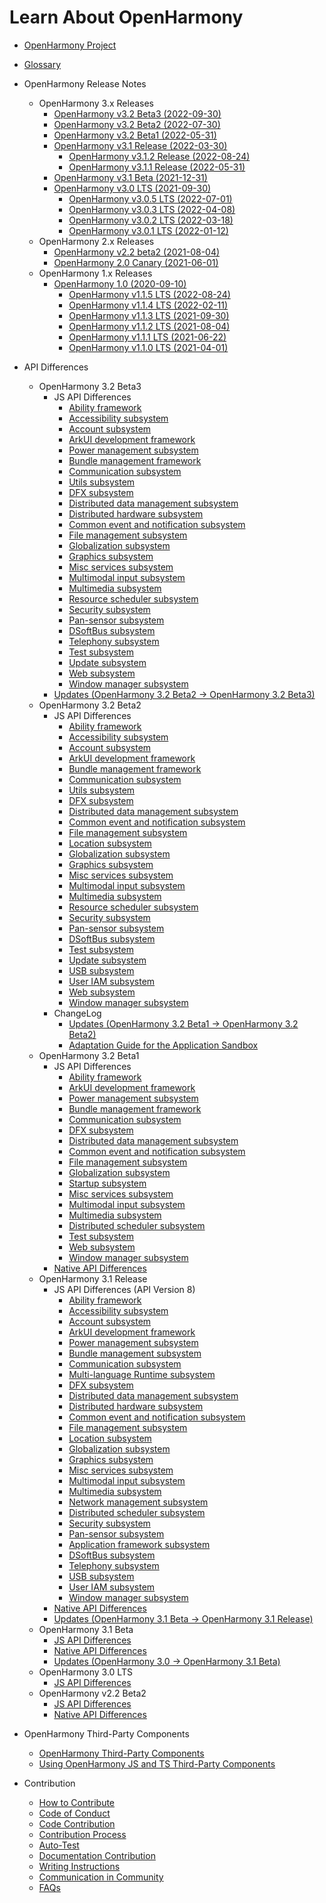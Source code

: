 # Learn About OpenHarmony

- [OpenHarmony Project](OpenHarmony-Overview.md)
- [Glossary](glossary.md)
- OpenHarmony Release Notes
  - OpenHarmony 3.x Releases
    - [OpenHarmony v3.2 Beta3 (2022-09-30)](release-notes/OpenHarmony-v3.2-beta3.md)
    - [OpenHarmony v3.2 Beta2 (2022-07-30)](release-notes/OpenHarmony-v3.2-beta2.md)
    - [OpenHarmony v3.2 Beta1 (2022-05-31)](release-notes/OpenHarmony-v3.2-beta1.md)
    - [OpenHarmony v3.1 Release (2022-03-30)](release-notes/OpenHarmony-v3.1-release.md)
      - [OpenHarmony v3.1.2 Release (2022-08-24)](release-notes/OpenHarmony-v3.1.2-release.md)
      - [OpenHarmony v3.1.1 Release (2022-05-31)](release-notes/OpenHarmony-v3.1.1-release.md)
    - [OpenHarmony v3.1 Beta (2021-12-31)](release-notes/OpenHarmony-v3.1-beta.md)
    - [OpenHarmony v3.0 LTS (2021-09-30)](release-notes/OpenHarmony-v3.0-LTS.md)
      - [OpenHarmony v3.0.5 LTS (2022-07-01)](release-notes/OpenHarmony-v3.0.5-LTS.md)
      - [OpenHarmony v3.0.3 LTS (2022-04-08)](release-notes/OpenHarmony-v3.0.3-LTS.md)
      - [OpenHarmony v3.0.2 LTS (2022-03-18)](release-notes/OpenHarmony-v3.0.2-LTS.md)
      - [OpenHarmony v3.0.1 LTS (2022-01-12)](release-notes/OpenHarmony-v3.0.1-LTS.md)
  - OpenHarmony 2.x Releases
    - [OpenHarmony v2.2 beta2 (2021-08-04)](release-notes/OpenHarmony-v2.2-beta2.md)
    - [OpenHarmony 2.0 Canary (2021-06-01)](release-notes/OpenHarmony-2-0-Canary.md)
  - OpenHarmony 1.x Releases
    - [OpenHarmony 1.0 (2020-09-10)](release-notes/OpenHarmony-1-0.md)
      - [OpenHarmony v1.1.5 LTS (2022-08-24)](release-notes/OpenHarmony-v1.1.5-LTS.md)
      - [OpenHarmony v1.1.4 LTS (2022-02-11)](release-notes/OpenHarmony-v1-1-4-LTS.md)
      - [OpenHarmony v1.1.3 LTS (2021-09-30)](release-notes/OpenHarmony-v1-1-3-LTS.md)
      - [OpenHarmony v1.1.2 LTS (2021-08-04)](release-notes/OpenHarmony-v1.1.2-LTS.md)
      - [OpenHarmony v1.1.1 LTS (2021-06-22)](release-notes/OpenHarmony-1-1-1-LTS.md)
      - [OpenHarmony v1.1.0 LTS (2021-04-01)](release-notes/OpenHarmony-1-1-0-LTS.md)
  
- API Differences
    - OpenHarmony 3.2 Beta3
      - JS API Differences
        - [Ability framework](release-notes/api-change/v3.2-beta3/js-apidiff-ability.md)
        - [Accessibility subsystem](release-notes/api-change/v3.2-beta3/js-apidiff-accessibility.md)
        - [Account subsystem](release-notes/api-change/v3.2-beta3/js-apidiff-account.md)
        - [ArkUI development framework](release-notes/api-change/v3.2-beta3/js-apidiff-arkui.md)
        - [Power management subsystem](release-notes/api-change/v3.2-beta3/js-apidiff-battery.md)
        - [Bundle management framework](release-notes/api-change/v3.2-beta3/js-apidiff-bundle.md)
        - [Communication subsystem](release-notes/api-change/v3.2-beta3/js-apidiff-communicate.md)
        - [Utils subsystem](release-notes/api-change/v3.2-beta3/js-apidiff-compiler-and-runtime.md)
        - [DFX subsystem](release-notes/api-change/v3.2-beta3/js-apidiff-dfx.md)
        - [Distributed data management subsystem](release-notes/api-change/v3.2-beta3/js-apidiff-distributed-data.md)
        - [Distributed hardware subsystem](release-notes/api-change/v3.2-beta3/js-apidiff-distributed-hardware.md)
        - [Common event and notification subsystem](release-notes/api-change/v3.2-beta3/js-apidiff-event-and-notification.md)
        - [File management subsystem](release-notes/api-change/v3.2-beta3/js-apidiff-file-management.md)
        - [Globalization subsystem](release-notes/api-change/v3.2-beta3/js-apidiff-global.md)
        - [Graphics subsystem](release-notes/api-change/v3.2-beta3/js-apidiff-graphic.md)
        - [Misc services subsystem](release-notes/api-change/v3.2-beta3/js-apidiff-misc.md)
        - [Multimodal input subsystem](release-notes/api-change/v3.2-beta3/js-apidiff-multi-modal-input.md)
        - [Multimedia subsystem](release-notes/api-change/v3.2-beta3/js-apidiff-multimedia.md)
        - [Resource scheduler subsystem](release-notes/api-change/v3.2-beta3/js-apidiff-resource-scheduler.md)
        - [Security subsystem](release-notes/api-change/v3.2-beta3/js-apidiff-security.md)
        - [Pan-sensor subsystem](release-notes/api-change/v3.2-beta3/js-apidiff-sensor.md)
        - [DSoftBus subsystem](release-notes/api-change/v3.2-beta3/js-apidiff-soft-bus.md)
        - [Telephony subsystem](release-notes/api-change/v3.2-beta3/js-apidiff-telephony.md)
        - [Test subsystem](release-notes/api-change/v3.2-beta3/js-apidiff-unitest.md)
        - [Update subsystem](release-notes/api-change/v3.2-beta3/js-apidiff-update.md)
        - [Web subsystem](release-notes/api-change/v3.2-beta3/js-apidiff-web.md)
        - [Window manager subsystem](release-notes/api-change/v3.2-beta3/js-apidiff-window.md)
      - [Updates (OpenHarmony 3.2 Beta2 -> OpenHarmony 3.2 Beta3)](release-notes/api-change/v3.2-beta3/changelog-v3.2-beta3.md)
  - OpenHarmony 3.2 Beta2
      - JS API Differences
        - [Ability framework](release-notes/api-change/v3.2-beta2/js-apidiff-ability.md)
        - [Accessibility subsystem](release-notes/api-change/v3.2-beta2/js-apidiff-accessibility.md)
        - [Account subsystem](release-notes/api-change/v3.2-beta2/js-apidiff-account.md)
        - [ArkUI development framework](release-notes/api-change/v3.2-beta2/js-apidiff-arkui.md)
        - [Bundle management framework](release-notes/api-change/v3.2-beta2/js-apidiff-bundle.md)
        - [Communication subsystem](release-notes/api-change/v3.2-beta2/js-apidiff-communicate.md)
        - [Utils subsystem](release-notes/api-change/v3.2-beta2/js-apidiff-compiler-and-runtime.md)
        - [DFX subsystem](release-notes/api-change/v3.2-beta2/js-apidiff-dfx.md)
        - [Distributed data management subsystem](release-notes/api-change/v3.2-beta2/js-apidiff-distributed-data.md)
        - [Common event and notification subsystem](release-notes/api-change/v3.2-beta2/js-apidiff-event-and-notification.md)
        - [File management subsystem](release-notes/api-change/v3.2-beta2/js-apidiff-file-management.md)
        - [Location subsystem](release-notes/api-change/v3.2-beta2/js-apidiff-geolocation.md)
        - [Globalization subsystem](release-notes/api-change/v3.2-beta2/js-apidiff-global.md)
        - [Graphics subsystem](release-notes/api-change/v3.2-beta2/js-apidiff-graphic.md)
        - [Misc services subsystem](release-notes/api-change/v3.2-beta2/js-apidiff-misc.md)
        - [Multimodal input subsystem](release-notes/api-change/v3.2-beta2/js-apidiff-multi-modal-input.md)
        - [Multimedia subsystem](release-notes/api-change/v3.2-beta2/js-apidiff-multimedia.md)
        - [Resource scheduler subsystem](release-notes/api-change/v3.2-beta2/js-apidiff-resource-scheduler.md)
        - [Security subsystem](release-notes/api-change/v3.2-beta2/js-apidiff-security.md)
        - [Pan-sensor subsystem](release-notes/api-change/v3.2-beta2/js-apidiff-sensor.md)
        - [DSoftBus subsystem](release-notes/api-change/v3.2-beta2/js-apidiff-soft-bus.md)
        - [Test subsystem](release-notes/api-change/v3.2-beta2/js-apidiff-unitest.md)
        - [Update subsystem](release-notes/api-change/v3.2-beta2/js-apidiff-update.md)
        - [USB subsystem](release-notes/api-change/v3.2-beta2/js-apidiff-usb.md)
        - [User IAM subsystem](release-notes/api-change/v3.2-beta2/js-apidiff-user-authentication.md)
        - [Web subsystem](release-notes/api-change/v3.2-beta2/js-apidiff-web.md)
        - [Window manager subsystem](release-notes/api-change/v3.2-beta2/js-apidiff-window.md)
      - ChangeLog
        - [Updates (OpenHarmony 3.2 Beta1 -> OpenHarmony 3.2 Beta2)](release-notes/api-change/v3.2-beta2/changelog-v3.2-beta2.md)
        - [Adaptation Guide for the Application Sandbox](release-notes/api-change/v3.2-beta2/application-sandbox-adaptation-guide.md)  
  - OpenHarmony 3.2 Beta1
      - JS API Differences
        - [Ability framework](release-notes/api-change/v3.2-beta1/js-apidiff-ability.md)
        - [ArkUI development framework](release-notes/api-change/v3.2-beta1/js-apidiff-arkui.md)
        - [Power management subsystem](release-notes/api-change/v3.2-beta1/js-apidiff-battery.md)
        - [Bundle management framework](release-notes/api-change/v3.2-beta1/js-apidiff-bundle.md)
        - [Communication subsystem](release-notes/api-change/v3.2-beta1/js-apidiff-communicate.md)
        - [DFX subsystem](release-notes/api-change/v3.2-beta1/js-apidiff-dfx.md)
        - [Distributed data management subsystem](release-notes/api-change/v3.2-beta1/js-apidiff-distributed-data.md)
        - [Common event and notification subsystem](release-notes/api-change/v3.2-beta1/js-apidiff-event-and-notification.md)
        - [File management subsystem](release-notes/api-change/v3.2-beta1/js-apidiff-file-management.md)
        - [Globalization subsystem](release-notes/api-change/v3.2-beta1/js-apidiff-global.md)
        - [Startup subsystem](release-notes/api-change/v3.2-beta1/js-apidiff-init.md)
        - [Misc services subsystem](release-notes/api-change/v3.2-beta1/js-apidiff-misc.md)
        - [Multimodal input subsystem](release-notes/api-change/v3.2-beta1/js-apidiff-multi-modal-input.md)
        - [Multimedia subsystem](release-notes/api-change/v3.2-beta1/js-apidiff-multimedia.md)
        - [Distributed scheduler subsystem](release-notes/api-change/v3.2-beta1/js-apidiff-resource-scheduler.md)
        - [Test subsystem](release-notes/api-change/v3.2-beta1/js-apidiff-unitest.md)
        - [Web subsystem](release-notes/api-change/v3.2-beta1/js-apidiff-web.md)
        - [Window manager subsystem](release-notes/api-change/v3.2-beta1/js-apidiff-window.md)
      - [Native API Differences](release-notes/api-change/v3.2-beta1/native-apidiff-v3.2-beta.md)
  - OpenHarmony 3.1 Release
      - JS API Differences (API Version 8)
        - [Ability framework](release-notes/api-change/v3.1-Release/js-apidiff-ability.md)
        - [Accessibility subsystem](release-notes/api-change/v3.1-Release/js-apidiff-accessibility.md)
        - [Account subsystem](release-notes/api-change/v3.1-Release/js-apidiff-account.md)
        - [ArkUI development framework](release-notes/api-change/v3.1-Release/js-apidiff-ace.md)
        - [Power management subsystem](release-notes/api-change/v3.1-Release/js-apidiff-battery.md)
        - [Bundle management subsystem](release-notes/api-change/v3.1-Release/js-apidiff-bundle.md)
        - [Communication subsystem](release-notes/api-change/v3.1-Release/js-apidiff-communicate.md)
        - [Multi-language Runtime subsystem](release-notes/api-change/v3.1-Release/js-apidiff-compiler-and-runtime.md)
        - [DFX subsystem](release-notes/api-change/v3.1-Release/js-apidiff-dfx.md)
        - [Distributed data management subsystem](release-notes/api-change/v3.1-Release/js-apidiff-distributed-data.md)
        - [Distributed hardware subsystem](release-notes/api-change/v3.1-Release/js-apidiff-distributed-hardware.md)
        - [Common event and notification subsystem](release-notes/api-change/v3.1-Release/js-apidiff-event-and-notification.md)
        - [File management subsystem](release-notes/api-change/v3.1-Release/js-apidiff-file-management.md)
        - [Location subsystem](release-notes/api-change/v3.1-Release/js-apidiff-geolocation.md)
        - [Globalization subsystem](release-notes/api-change/v3.1-Release/js-apidiff-global.md)
        - [Graphics subsystem](release-notes/api-change/v3.1-Release/js-apidiff-graphic.md)
        - [Misc services subsystem](release-notes/api-change/v3.1-Release/js-apidiff-misc.md)
        - [Multimodal input subsystem](release-notes/api-change/v3.1-Release/js-apidiff-multi-modal-input.md)
        - [Multimedia subsystem](release-notes/api-change/v3.1-Release/js-apidiff-multimedia.md)
        - [Network management subsystem](release-notes/api-change/v3.1-Release/js-apidiff-network.md)
        - [Distributed scheduler subsystem](release-notes/api-change/v3.1-Release/js-apidiff-resource-scheduler.md)
        - [Security subsystem](release-notes/api-change/v3.1-Release/js-apidiff-security.md)
        - [Pan-sensor subsystem](release-notes/api-change/v3.1-Release/js-apidiff-sensor.md)
        - [Application framework subsystem](release-notes/api-change/v3.1-Release/js-apidiff-settings.md)
        - [DSoftBus subsystem](release-notes/api-change/v3.1-Release/js-apidiff-soft-bus.md)
        - [Telephony subsystem](release-notes/api-change/v3.1-Release/js-apidiff-telephony.md)
        - [USB subsystem](release-notes/api-change/v3.1-Release/js-apidiff-usb.md)
        - [User IAM subsystem](release-notes/api-change/v3.1-Release/js-apidiff-user-authentication.md)
        - [Window manager subsystem](release-notes/api-change/v3.1-Release/js-apidiff-window.md)
      - [Native API Differences](release-notes/api-change/v3.1-Release/native-apidiff-v3.1-release.md)
      - [Updates (OpenHarmony 3.1 Beta -> OpenHarmony 3.1 Release)](release-notes/api-change/v3.1-Release/changelog-v3.1-release.md)
  - OpenHarmony 3.1 Beta
      - [JS API Differences](release-notes/api-change/v3.1-beta/js-apidiff-v3.1-beta.md)
      - [Native API Differences](release-notes/api-change/v3.1-beta/native-apidiff-v3.1-beta.md)
      - [Updates (OpenHarmony 3.0 -> OpenHarmony 3.1 Beta)](release-notes/api-change/v3.1-beta/changelog-v3.1-beta.md)
  - OpenHarmony 3.0 LTS  
      - [JS API Differences](release-notes/api-change/v3.0-LTS/js-apidiff-v3.0-lts.md) 
  - OpenHarmony v2.2 Beta2 
      - [JS API Differences](release-notes/api-change/v2.2-beta2/js-apidiff-v2.2-beta2.md)
      - [Native API Differences](release-notes/api-change/v2.2-beta2/native-apidiff-v2.2-beta2.md)

- OpenHarmony Third-Party Components
  - [OpenHarmony Third-Party Components](third-party-components/third-party-components-introduction.md)  
  - [Using OpenHarmony JS and TS Third-Party Components](third-party-components/npm-third-party-guide.md)

- Contribution
  - [How to Contribute](contribute/how-to-contribute.md)
  - [Code of Conduct](contribute/code-of-conduct.md)
  - [Code Contribution](contribute/code-contribution.md)
  - [Contribution Process](contribute/contribution-process.md)
  - [Auto-Test](readme/test.md)
  - [Documentation Contribution](contribute/documentation-contribution.md)
  - [Writing Instructions](contribute/writing-instructions.md)
  - [Communication in Community](contribute/communication-in-community.md)
  - [FAQs](contribute/FAQ.md)